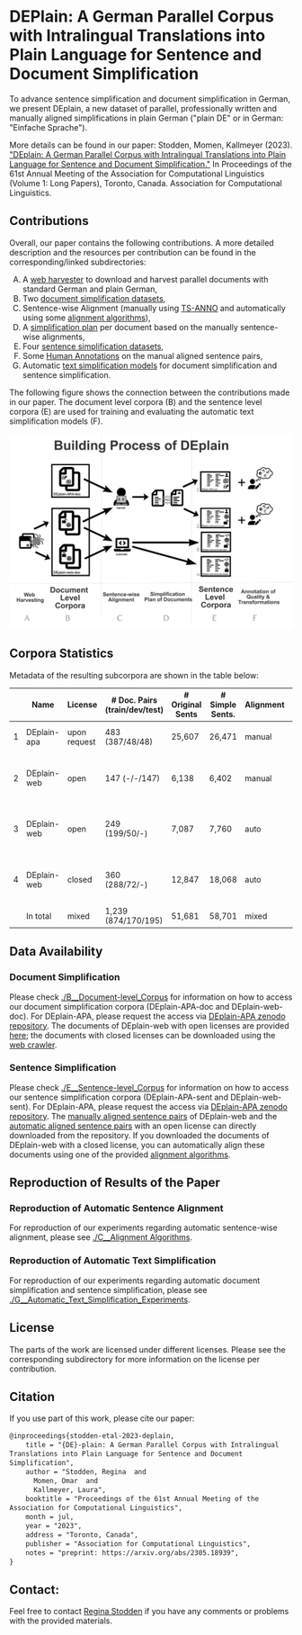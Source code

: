 # DEPlain: A German Parallel Corpus with Intralingual Translations into Plain Language for Sentence and Document Simplification
To advance sentence simplification and document simplification in German, we present DEplain, a new dataset of parallel, professionally written and manually aligned simplifications in plain German ("plain DE" or in German: "Einfache Sprache"). 

More details can be found in our paper: Stodden, Momen, Kallmeyer (2023). ["DEplain: A German Parallel Corpus with Intralingual Translations into Plain Language for Sentence and Document Simplification."](https://arxiv.org/abs/2305.18939) In Proceedings of the 61st Annual Meeting of the Association for Computational Linguistics (Volume 1: Long Papers), Toronto, Canada. Association for Computational Linguistics.

## Contributions
Overall, our paper contains the following contributions. A more detailed description and the resources per contribution can be found in the corresponding/linked subdirectories:
<ol type="A">
    <li> A <a target="_blank" href="https://github.com/rstodden/data_collection_german_simplification">web harvester</a> to download and harvest parallel documents with standard German and plain German, </li>
    <li> Two <a href="./B__Document-level_Corpus/README.md" target="_blank">document simplification datasets</a>,</li>
    <li> Sentence-wise Alignment (manually using <a href="https://github.com/rstodden/TS_annotation_tool" target="_blank">TS-ANNO</a> and automatically using some <a href="./C__Alignment_Algorithms/README.md" target="_blank">alignment algorithms</a>), </li>
    <li> A <a href="./D__Simplification_Plans/README.md" target="_blank">simplification plan</a> per document based on the manually sentence-wise alignments,</li>
    <li> Four <a href="./E__Sentence-level_Corpus/README.md" target="_blank">sentence simplification datasets</a>, </li>
    <li> Some <a href="./F__Human_Annotations/README.md" target="_blank">Human Annotations</a> on the manual aligned sentence pairs,</li>
    <li> Automatic <a href="./G__Automatic_Text_Simplification_Experiments/README.md" target="_blank">text simplification models</a> for document simplification and sentence simplification.</li>
    </li>
</ol>


The following figure  shows the connection between the contributions made in our paper. The document level corpora (B) and the sentence level corpora (E) are used for training and evaluating the automatic text simplification models (F). 

<img alt="Process of building the DEplain corpus" src="./building_process_of_deplain.svg" width="750">


## Corpora Statistics

Metadata of the resulting subcorpora are shown in the table below:

| | Name   | License | # Doc. Pairs (train/dev/test) | # Original Sents | # Simple Sents. | Alignment | # Sent. Pairs (train/dev/test) | Corpus Name Doc. | Corpus Name Sent.|
|--------|-------------------------------|------------------|------------------------|----------------------------|---------------------------|--------------------|-------------------------|--------------------|-------------------------|
|1 | DEplain-apa | upon request     | 483  (387/48/48)    | 25,607       | 26,471      | manual             | 13,122 (10,660/1,231/1,231)    | [DEplain-APA-doc](./B__Document-level_Corpus/DEplain-APA-doc) | [DEplain-APA-sent](./E__Sentence-level_Corpus/DEplain-APA-sent) |
|2| DEplain-web     | open             | 147  (-/-/147)     | 6,138        | 6,402       | manual             | 1,846  (-/-/1846)    | [DEplain-web-doc-manual-open](./B__Document-level_Corpus/DEplain-web-doc/manual/open) | [DEplain-web-sent-manual-open](./E__Sentence-level_Corpus/DEplain-web-sent-manual-open) |
|3| DEplain-web       | open             | 249 (199/50/-)     | 7,087        | 7,760       | auto               | 652 (514/138/-)      | [DEplain-web-doc-auto-open](./B__Document-level_Corpus/DEplain-web-doc/auto/open) | [DEplain-web-sent-auto-open](./E__Sentence-level_Corpus/DEplain-web-sent/auto/open) |
|4| DEplain-web       | closed           | 360 (288/72/-)     | 12,847       | 18,068      | auto               | 942  (767/175/-)      | [DEplain-web-doc-auto-closed](./B__Document-level_Corpus/DEplain-web-doc/auto/closed) | [DEplain-web-sent-auto-closed](./E__Sentence-level_Corpus/DEplain-web-sent/auto/closed) |
|| In total              | mixed            | 1,239 (874/170/195)   | 51,681       | 58,701      | mixed              | 16,562 (11,941/1,544/3,077)   | | |

## Data Availability
### Document Simplification
Please check [./B__Document-level_Corpus](./B__Document-level_Corpus) for information on how to access our document simplification corpora (DEplain-APA-doc and DEplain-web-doc). For DEplain-APA, please request the access via [DEplain-APA zenodo repository](https://zenodo.org/record/7674560). The documents of DEplain-web with open licenses are provided [here](./B__Document-level_Corpus/DEplain-web-doc); the documents with closed licenses can be downloaded using the [web crawler](./A__Web_Harvester).


### Sentence Simplification
Please check [./E__Sentence-level_Corpus](./E__Sentence-level_Corpus) for information on how to access our sentence simplification corpora (DEplain-APA-sent and DEplain-web-sent). For DEplain-APA, please request the access via [DEplain-APA zenodo repository](https://zenodo.org/record/7674560). The [manually aligned sentence pairs]((./E__Sentence-level_Corpus/DEplain-web-sent)) of DEplain-web and the [automatic aligned sentence pairs](./E__Sentence-level_Corpus/DEplain-web-sent) with an open license can directly downloaded from the repository. If you downloaded the documents of DEplain-web with a closed license, you can automatically align these documents using one of the provided [alignment algorithms](./C__Alignment_Algorithms).



## Reproduction of Results of the Paper
### Reproduction of Automatic Sentence Alignment
For reproduction of our experiments regarding automatic sentence-wise alignment, please see [./C__Alignment Algorithms](./C__Alignment_Algorithms).

### Reproduction of Automatic Text Simplification
For reproduction of our experiments regarding automatic document simplification and sentence simplification, please see [./G__Automatic_Text_Simplification_Experiments](./G__Automatic_Text_Simplification_Experiments).


## License
The parts of the work are licensed under different licenses. Please see the corresponding subdirectory for more information on the license per contribution.

## Citation
If you use part of this work, please cite our paper:


```
@inproceedings{stodden-etal-2023-deplain,
    title = "{DE}-plain: A German Parallel Corpus with Intralingual Translations into Plain Language for Sentence and Document Simplification",
    author = "Stodden, Regina  and
      Momen, Omar  and
      Kallmeyer, Laura",
    booktitle = "Proceedings of the 61st Annual Meeting of the Association for Computational Linguistics",
    month = jul,
    year = "2023",
    address = "Toronto, Canada",
    publisher = "Association for Computational Linguistics",
    notes = "preprint: https://arxiv.org/abs/2305.18939",
}
```

## Contact:
Feel free to contact [Regina Stodden](emailto:regina.stodden@hhu.de) if you have any comments or problems with the provided materials.

